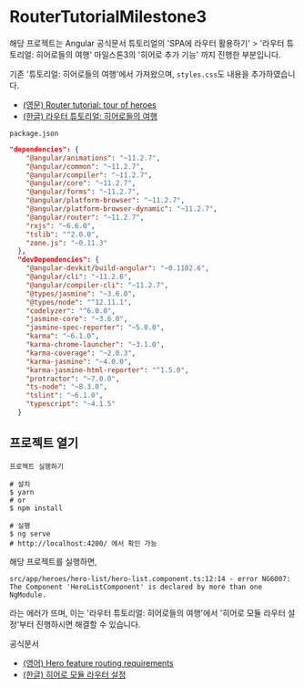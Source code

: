 # RouterTutorialMilestone3

해당 프로젝트는 Angular 공식문서 튜토리얼의 'SPA에 라우터 활용하기' > '라우터 튜토리얼: 히어로들의 여행' 마일스톤3의 '히어로 추가 기능' 까지 진행한 부분입니다.

기존 '튜토리얼: 히어로들의 여행'에서 가져왔으며, `styles.css`도 내용을 추가하였습니다.

- [(영문) Router tutorial: tour of heroes](https://angular.io/guide/router-tutorial-toh#milestone-3-heroes-feature)
- [(한글) 라우터 튜토리얼: 히어로들의 여행](https://angular.kr/guide/router-tutorial-toh#%EB%A7%88%EC%9D%BC%EC%8A%A4%ED%86%A4-3-%ED%9E%88%EC%96%B4%EB%A1%9C-%EA%B4%80%EB%A6%AC-%EB%AA%A8%EB%93%88)

`package.json`

```json
"dependencies": {
    "@angular/animations": "~11.2.7",
    "@angular/common": "~11.2.7",
    "@angular/compiler": "~11.2.7",
    "@angular/core": "~11.2.7",
    "@angular/forms": "~11.2.7",
    "@angular/platform-browser": "~11.2.7",
    "@angular/platform-browser-dynamic": "~11.2.7",
    "@angular/router": "~11.2.7",
    "rxjs": "~6.6.0",
    "tslib": "^2.0.0",
    "zone.js": "~0.11.3"
  },
  "devDependencies": {
    "@angular-devkit/build-angular": "~0.1102.6",
    "@angular/cli": "~11.2.6",
    "@angular/compiler-cli": "~11.2.7",
    "@types/jasmine": "~3.6.0",
    "@types/node": "^12.11.1",
    "codelyzer": "^6.0.0",
    "jasmine-core": "~3.6.0",
    "jasmine-spec-reporter": "~5.0.0",
    "karma": "~6.1.0",
    "karma-chrome-launcher": "~3.1.0",
    "karma-coverage": "~2.0.3",
    "karma-jasmine": "~4.0.0",
    "karma-jasmine-html-reporter": "^1.5.0",
    "protractor": "~7.0.0",
    "ts-node": "~8.3.0",
    "tslint": "~6.1.0",
    "typescript": "~4.1.5"
  }
```

## 프로젝트 열기

`프로젝트 실행하기`

```shell
# 설치
$ yarn
# or
$ npm install

# 실행
$ ng serve
# http://localhost:4200/ 에서 확인 가능
```

해당 프로젝트를 실행하면,

```
src/app/heroes/hero-list/hero-list.component.ts:12:14 - error NG6007: The Component 'HeroListComponent' is declared by more than one NgModule.
```

라는 에러가 뜨며, 이는 '라우터 튜토리얼: 히어로들의 여행'에서 '히어로 모듈 라우터 설정'부터 진행하시면 해결할 수 있습니다.

공식문서

- [(영어) Hero feature routing requirements](https://angular.io/guide/router-tutorial-toh#hero-feature-routing-requirements)
- [(한글) 히어로 모듈 라우터 설정](https://angular.kr/guide/router-tutorial-toh#%ED%9E%88%EC%96%B4%EB%A1%9C-%EB%AA%A8%EB%93%88-%EB%9D%BC%EC%9A%B0%ED%84%B0-%EC%84%A4%EC%A0%95)
